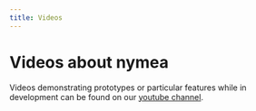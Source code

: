 ```yaml
---
title: Videos
---
```


# Videos about nymea

Videos demonstrating prototypes or particular features while in development can be found on our [youtube channel](https://www.youtube.com/user/gearupyourhome).

